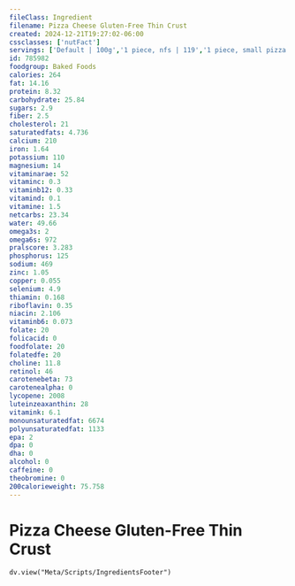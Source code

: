 ```yaml
---
fileClass: Ingredient
filename: Pizza Cheese Gluten-Free Thin Crust
created: 2024-12-21T19:27:02-06:00
cssclasses: ['nutFact']
servings: ['Default | 100g','1 piece, nfs | 119','1 piece, small pizza | 80','1 piece, medium pizza | 86','1 piece, large pizza | 119','1 piece, extra-large pizza | 128','1 personal size pizza (5-7" diameter) | 175','1 small pizza (8-10" diameter) | 480','1 medium pizza (11-12" diameter) | 691','1 large pizza (13-15" diameter) | 954']
id: 785982
foodgroup: Baked Foods
calories: 264
fat: 14.16
protein: 8.32
carbohydrate: 25.84
sugars: 2.9
fiber: 2.5
cholesterol: 21
saturatedfats: 4.736
calcium: 210
iron: 1.64
potassium: 110
magnesium: 14
vitaminarae: 52
vitaminc: 0.3
vitaminb12: 0.33
vitamind: 0.1
vitamine: 1.5
netcarbs: 23.34
water: 49.66
omega3s: 2
omega6s: 972
pralscore: 3.283
phosphorus: 125
sodium: 469
zinc: 1.05
copper: 0.055
selenium: 4.9
thiamin: 0.168
riboflavin: 0.35
niacin: 2.106
vitaminb6: 0.073
folate: 20
folicacid: 0
foodfolate: 20
folatedfe: 20
choline: 11.8
retinol: 46
carotenebeta: 73
carotenealpha: 0
lycopene: 2008
luteinzeaxanthin: 28
vitamink: 6.1
monounsaturatedfat: 6674
polyunsaturatedfat: 1133
epa: 2
dpa: 0
dha: 0
alcohol: 0
caffeine: 0
theobromine: 0
200calorieweight: 75.758
---
```


# Pizza Cheese Gluten-Free Thin Crust

```dataviewjs
dv.view("Meta/Scripts/IngredientsFooter")
```